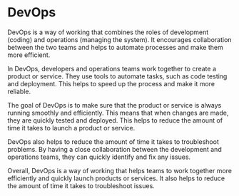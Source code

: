 # DevOps

DevOps is a way of working that combines the roles of development (coding) and operations (managing the system). It encourages collaboration between the two teams and helps to automate processes and make them more efficient. 

In DevOps, developers and operations teams work together to create a product or service. They use tools to automate tasks, such as code testing and deployment. This helps to speed up the process and make it more reliable. 

The goal of DevOps is to make sure that the product or service is always running smoothly and efficiently. This means that when changes are made, they are quickly tested and deployed. This helps to reduce the amount of time it takes to launch a product or service. 

DevOps also helps to reduce the amount of time it takes to troubleshoot problems. By having a close collaboration between the development and operations teams, they can quickly identify and fix any issues. 

Overall, DevOps is a way of working that helps teams to work together more efficiently and quickly launch products or services. It also helps to reduce the amount of time it takes to troubleshoot issues.
